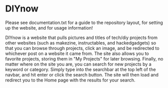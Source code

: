 # DIYnow

Please see documentation.txt for a guide to the repository layout, for setting up the website, and for usage information!

DIYnow is a website that pulls pictures and titles of tech/diy projects from other websites (such as makezine, instructables, and hackedgadgets) so that you can browse through projects, click an image, and be redirected to whichever post on a website it came from. The site also allows you to favorite projects, storing them in "My Projects" for later browsing. Finally, no matter where on the site you are, you can search for new projects by a keyword or category. Simply type into the searchbar at the top left of the navbar, and hit enter or click the search button. The site will then load and
redirect you to the Home page with the results for your search.
